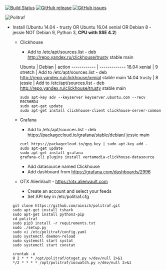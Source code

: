 [![Build Status](https://travis-ci.org/ainich/politraf.svg?branch=master)](https://travis-ci.org/ainich/politraf) [![GitHub release](https://img.shields.io/github/release/ainich/politraf.svg)](https://github.com/ainich/politraf/issues) [![GitHub issues](https://img.shields.io/github/issues/ainich/politraf.svg)](https://github.com/ainich/politraf/issues)

![Politraf](https://politraf.ru/static/img/politraf.jpg)

* Install (Ubuntu 14.04 - trusty OR Ubuntu 16.04  xenial OR Debian 8 - jessie NOT Debian 9, Python 3, **CPU with SSE 4.2**)

    * Clickhouse
      * Add to /etc/apt/sources.list - deb http://repo.yandex.ru/clickhouse/trusty stable main

      Ubuntu | Debian | action
      ------------ | -------------
      16.04  xenial | 9 stretch | Add to /etc/apt/sources.list - deb http://repo.yandex.ru/clickhouse/xenial stable main
      14.04  trusty | 8 jessie | Add to /etc/apt/sources.list - deb http://repo.yandex.ru/clickhouse/trusty stable main
      
      ```
      sudo apt-key adv --keyserver keyserver.ubuntu.com --recv E0C56BD4
      sudo apt-get update
      sudo apt-get install clickhouse-client clickhouse-server-common
      ```

  
    * Grafana
      * Add to /etc/apt/sources.list - deb https://packagecloud.io/grafana/stable/debian/ jessie main

      ```
      curl https://packagecloud.io/gpg.key | sudo apt-key add -
      sudo apt-get update
      sudo apt-get install grafana
      grafana-cli plugins install vertamedia-clickhouse-datasource
      ```

      * Add datasource named Clickhouse
      * Add dashboard from https://grafana.com/dashboards/2996

    * OTX AlienVault - https://otx.alienvault.com
      * Create an account and select your feeds
      * Set API key in /etc/politraf.cfg


    ```
    git clone https://github.com/ainich/politraf.git
    sudo apt-get install tshark
    sudo apt-get install python3-pip
    cd politraf
    sudo pip3 install -r requirements.txt
    sudo ./setup.py
    sudo vi /etc/politraf/config.yaml
    sudo systemctl daemon-reload
    sudo systemctl start systat
    sudo systemctl start constat

    crontab -e
    0 2 * * * /opt/politraf/otxget.py >/dev/null 2>&1
    */2 * * * * /opt/politraf/iocwatch.py >/dev/null 2>&1
    ```